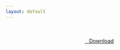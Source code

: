```yaml
---
layout: default
---
```


<br />

<br />

<center>
<a href="https://drive.google.com/uc?authuser=0&id=1QOeQnh-yI5O1Mh4xhrJuZ0TKo6h8zhVf&export=download" class="hbt"><i class="fa fa-chevron-down" aria-hidden="true"></i>&nbsp; &nbsp;Download</a>
</center><br />

<br />
